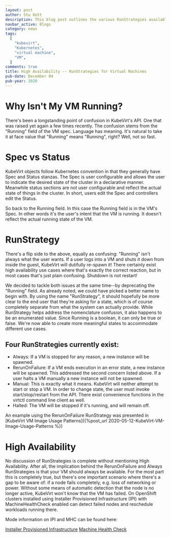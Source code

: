 ```yaml
---
layout: post
author: Stu Gott
description: This blog post outlines the various RunStrategies available to VMs
navbar_active: Blogs
category: news
tags:
  [
    "kubevirt",
    "Kubernetes",
    "virtual machine",
    "VM",
  ]
comments: true
title: High Availability -- RunStrategies for Virtual Machines
pub-date: December 04
pub-year: 2020
---
```


# Why Isn't My VM Running?

There's been a longstanding point of confusion in KubeVirt's API. One that was raised yet again a few times recently. The confusion stems from the "Running" field of the VM spec. Language has meaning. It's natural to take it at face value that "Running" means "Running", right? Well, not so fast.

# Spec vs Status

KubeVirt objects follow Kubernetes convention in that they generally have Spec and Status stanzas. The Spec is user configurable and allows the user to indicate the desired state of the cluster in a declarative manner. Meanwhile status sections are not user configurable and reflect the actual state of things in the cluster. In short, users edit the Spec and controllers edit the Status.

So back to the Running field. In this case the Running field is in the VM's Spec. In other words it's the user's intent that the VM is running. It doesn't reflect the actual running state of the VM.

# RunStrategy

There's a flip side to the above, equally as confusing: "Running" isn't always what the user wants. If a user logs into a VM and shuts it down from inside the guest, KubeVirt will dutifully re-spawn it! There certainly exist high availability use cases where that's exactly the correct reaction, but in most cases that's just plain confusing. Shutdown is not restart!

We decided to tackle both issues at the same time--by deprecating the "Running" field. As already noted, we could have picked a better name to begin with. By using the name "RunStrategy", it should hopefully be more clear to the end user that they're asking for a state, which is of course completely separate from what the system can actually provide. While RunStrategy helps address the nomenclature confusion, it also happens to be an enumerated value. Since Running is a boolean, it can only be true or false. We're now able to create more meaningful states to accommodate different use cases.

## Four RunStrategies currently exist:

* Always: If a VM is stopped for any reason, a new instance will be spawned.
* RerunOnFailure: If a VM ends execution in an error state, a new instance will be spawned. This addressed the second concern listed above. If a user halts a VM manually a new instance will not be spawned.
* Manual: This is exactly what it means. KubeVirt will neither attempt to start or stop a VM. In order to change state, the user must invoke start/stop/restart from the API. There exist convenience functions in the virtctl command line client as well.
* Halted: The VM will be stopped if it's running, and will remain off.

An example using the RerunOnFailure RunStrategy was presented in [KubeVirt VM Image Usage Patterns]({%post_url 2020-05-12-KubeVirt-VM-Image-Usage-Patterns %})

# High Availability

No discussion of RunStrategies is complete without mentioning High Availability. After all, the implication behind the RerunOnFailure and Always RunStrategies is that your VM should always be available. For the most part this is completely true, but there's one important scenario where there's a gap to be aware of: if a node fails completely, e.g. loss of networking or power. Without some means of automatic detection that the node is no longer active, KubeVirt won't know that the VM has failed. On OpenShift clusters installed using Installer Provisioned Infrastructure (IPI) with MachineHealthCheck enabled can detect failed nodes and reschedule workloads running there.

Mode information on IPI and MHC can be found here:

[Installer Provisioned Infrastructure](https://docs.openshift.com/container-platform/4.6/installing/installing_bare_metal_ipi/ipi-install-overview.html#ipi-install-overview)
[Machine Health Check](https://docs.openshift.com/container-platform/4.6/machine_management/deploying-machine-health-checks.html)
